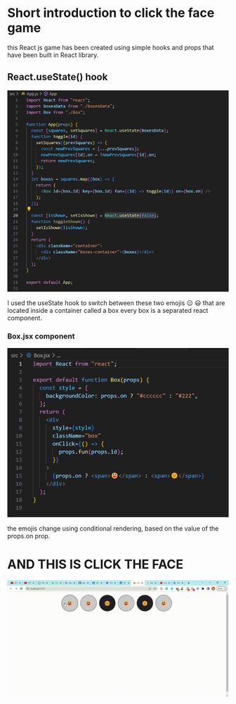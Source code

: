 # Short introduction to click the face game

this React js game has been created using simple hooks and props that have been built in React library.

## React.useState() hook

![App.js](/Screenshot%202023-06-18%20192743.png)

I used the useState hook to switch between these two emojis 😑 😃 that are located inside a container called a box every box is a separated react component.

### Box.jsx component

![Box.jsx](/Screenshot%202023-06-18%20191832.png)

the emojis change using conditional rendering, based on the value of the props.on prop.

# AND THIS IS CLICK THE FACE

![click the face](/Click%20The%20Face%20-%20.gif)
